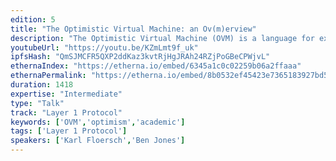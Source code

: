 ```yaml
---
edition: 5
title: "The Optimistic Virtual Machine: an Ov(m)erview"
description: "The Optimistic Virtual Machine (OVM) is a language for expressing layer 2 scaling solutions like state channels and plasma as a local fork choice. The language is built on a formal model of logical game semantics, along with a \"cryptoeconomic dispute assumption.\" Composing these primitives allows us to describe complex properties of layer 2 state. These layer 2 systems can be written as OVM \"programs\" which are compiled into both a client-side \"proof checker\" (the local OVM) and ethereum-side code. The Ethereum code acts as OVM \"interpreter\" contract on the Ethereum blockchain, which can interpret disputes for any and all of these layer 2 system (state channels, plasmas, etc.). We will go over the details of both the game semantics and Ethereum smart contracts in this workshop."
youtubeUrl: "https://youtu.be/KZmLmt9f_uk"
ipfsHash: "QmSJMCFR5QXP2ddKaz3kvtRjHgJRAh24RZjPoGBeCPWjvL"
ethernaIndex: "https://etherna.io/embed/6345a1c0c02259b06a2ffaaa"
ethernaPermalink: "https://etherna.io/embed/8b0532ef45423e7365183927bd56804108cad8c1f5d79ff5dfd7a67a8181bbf2"
duration: 1418
expertise: "Intermediate"
type: "Talk"
track: "Layer 1 Protocol"
keywords: ['OVM','optimism','academic']
tags: ['Layer 1 Protocol']
speakers: ['Karl Floersch','Ben Jones']
---
```

